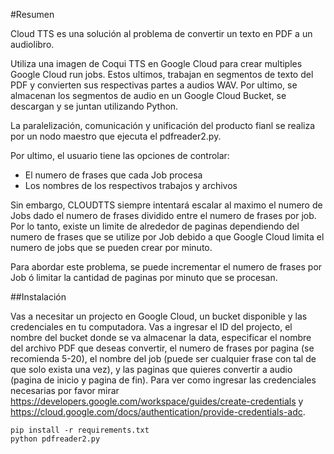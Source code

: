 #Resumen

Cloud TTS es una solución al problema de convertir un texto en PDF a un audiolibro.

Utiliza una imagen de Coqui TTS en Google Cloud para crear multiples Google Cloud run jobs. Estos ultimos, trabajan en segmentos
de texto del PDF y convierten sus respectivas partes a audios WAV. Por ultimo, se almacenan los segmentos de audio en un Google Cloud Bucket, se descargan y se
juntan utilizando Python.

La paralelización, comunicación y unificación del producto fianl se realiza por un nodo maestro que ejecuta el pdfreader2.py.

Por ultimo, el usuario tiene las opciones de controlar:

* El numero de frases que cada Job procesa
* Los nombres de los respectivos trabajos y archivos

Sin embargo, CLOUDTTS siempre intentará escalar al maximo el numero de Jobs dado el numero de frases dividido entre el numero de frases por job. 
Por lo tanto, existe un limite de alrededor de paginas dependiendo del numero de frases que se utilize por Job debido a que Google Cloud limita el numero
de jobs que se pueden crear por minuto.

Para abordar este problema, se puede incrementar el numero de frases por Job ó limitar la cantidad de paginas por minuto que se procesan.

##Instalación

Vas a necesitar un projecto en Google Cloud, un bucket disponible y las credenciales en tu computadora.
Vas a ingresar el ID del projecto, el nombre del bucket donde se va almacenar la data, especificar el nombre del archivo PDF que deseas convertir, el numero de frases por pagina (se recomienda 5-20), el nombre del job (puede ser cualquier frase con tal de que solo exista una vez), y las paginas que quieres convertir a audio (pagina de inicio y pagina de fin). Para ver como ingresar las credenciales necesarias por favor mirar https://developers.google.com/workspace/guides/create-credentials y https://cloud.google.com/docs/authentication/provide-credentials-adc.
```
pip install -r requirements.txt
python pdfreader2.py
```

